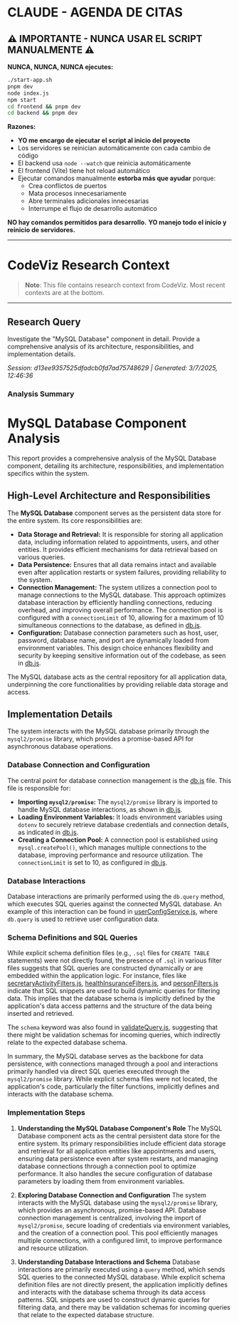 # CLAUDE - AGENDA DE CITAS

## ⚠️ IMPORTANTE - NUNCA USAR EL SCRIPT MANUALMENTE ⚠️

**NUNCA, NUNCA, NUNCA ejecutes:**
```bash
./start-app.sh
pnpm dev
node index.js
npm start
cd frontend && pnpm dev
cd backend && pnpm dev
```

**Razones:**
- **YO me encargo de ejecutar el script al inicio del proyecto**
- Los servidores se reinician automáticamente con cada cambio de código
- El backend usa `node --watch` que reinicia automáticamente
- El frontend (Vite) tiene hot reload automático
- Ejecutar comandos manualmente **estorba más que ayudar** porque:
  - Crea conflictos de puertos
  - Mata procesos innecesariamente
  - Abre terminales adicionales innecesarias
  - Interrumpe el flujo de desarrollo automático

**NO hay comandos permitidos para desarrollo.**
**YO manejo todo el inicio y reinicio de servidores.**

---

# CodeViz Research Context

> **Note**: This file contains research context from CodeViz. Most recent contexts are at the bottom.

---

## Research Query

Investigate the "MySQL Database" component in detail. Provide a comprehensive analysis of its architecture, responsibilities, and implementation details.

*Session: d13ee9357525dfadcb0fd7ad75748629 | Generated: 3/7/2025, 12:46:36*

### Analysis Summary

# MySQL Database Component Analysis

This report provides a comprehensive analysis of the MySQL Database component, detailing its architecture, responsibilities, and implementation specifics within the system.

## High-Level Architecture and Responsibilities

The **MySQL Database** component serves as the persistent data store for the entire system. Its core responsibilities are:

*   **Data Storage and Retrieval:** It is responsible for storing all application data, including information related to appointments, users, and other entities. It provides efficient mechanisms for data retrieval based on various queries.
*   **Data Persistence:** Ensures that all data remains intact and available even after application restarts or system failures, providing reliability to the system.
*   **Connection Management:** The system utilizes a connection pool to manage connections to the MySQL database. This approach optimizes database interaction by efficiently handling connections, reducing overhead, and improving overall performance. The connection pool is configured with a `connectionLimit` of 10, allowing for a maximum of 10 simultaneous connections to the database, as defined in [db.js](file:agenda-citas/backend/config/db.js:11).
*   **Configuration:** Database connection parameters such as host, user, password, database name, and port are dynamically loaded from environment variables. This design choice enhances flexibility and security by keeping sensitive information out of the codebase, as seen in [db.js](file:agenda-citas/backend/config/db.js:5-9).

The MySQL database acts as the central repository for all application data, underpinning the core functionalities by providing reliable data storage and access.

## Implementation Details

The system interacts with the MySQL database primarily through the `mysql2/promise` library, which provides a promise-based API for asynchronous database operations.

### Database Connection and Configuration

The central point for database connection management is the [db.js](file:agenda-citas/backend/config/db.js) file. This file is responsible for:

*   **Importing `mysql2/promise`:** The `mysql2/promise` library is imported to handle MySQL database interactions, as shown in [db.js](file:agenda-citas/backend/config/db.js:1).
*   **Loading Environment Variables:** It loads environment variables using `dotenv` to securely retrieve database credentials and connection details, as indicated in [db.js](file:agenda-citas/backend/config/db.js:2).
*   **Creating a Connection Pool:** A connection pool is established using `mysql.createPool()`, which manages multiple connections to the database, improving performance and resource utilization. The `connectionLimit` is set to 10, as configured in [db.js](file:agenda-citas/backend/config/db.js:11).

### Database Interactions

Database interactions are primarily performed using the `db.query` method, which executes SQL queries against the connected MySQL database. An example of this interaction can be found in [userConfigService.js](file:agenda-citas/backend/services/userConfigService.js), where `db.query` is used to retrieve user configuration data.

### Schema Definitions and SQL Queries

While explicit schema definition files (e.g., `.sql` files for `CREATE TABLE` statements) were not directly found, the presence of `.sql` in various filter files suggests that SQL queries are constructed dynamically or are embedded within the application logic. For instance, files like [secretaryActivityFilters.js](file:agenda-citas/backend/filters/sql/secretaryActivityFilters.js), [healthInsuranceFilters.js](file:agenda-citas/backend/filters/sql/healthInsuranceFilters.js), and [personFilters.js](file:agenda-citas/backend/filters/sql/personFilters.js) indicate that SQL snippets are used to build dynamic queries for filtering data. This implies that the database schema is implicitly defined by the application's data access patterns and the structure of the data being inserted and retrieved.

The `schema` keyword was also found in [validateQuery.js](file:agenda-citas/backend/filters/validateQuery.js), suggesting that there might be validation schemas for incoming queries, which indirectly relate to the expected database schema.

In summary, the MySQL database serves as the backbone for data persistence, with connections managed through a pool and interactions primarily handled via direct SQL queries executed through the `mysql2/promise` library. While explicit schema files were not located, the application's code, particularly the filter functions, implicitly defines and interacts with the database schema.

### Implementation Steps

1. **Understanding the MySQL Database Component's Role**
   The MySQL Database component acts as the central persistent data store for the entire system. Its primary responsibilities include efficient data storage and retrieval for all application entities like appointments and users, ensuring data persistence even after system restarts, and managing database connections through a connection pool to optimize performance. It also handles the secure configuration of database parameters by loading them from environment variables.

2. **Exploring Database Connection and Configuration**
   The system interacts with the MySQL database using the `mysql2/promise` library, which provides an asynchronous, promise-based API. Database connection management is centralized, involving the import of `mysql2/promise`, secure loading of credentials via environment variables, and the creation of a connection pool. This pool efficiently manages multiple connections, with a configured limit, to improve performance and resource utilization.

3. **Understanding Database Interactions and Schema**
   Database interactions are primarily executed using a `query` method, which sends SQL queries to the connected MySQL database. While explicit schema definition files are not directly present, the application implicitly defines and interacts with the database schema through its data access patterns. SQL snippets are used to construct dynamic queries for filtering data, and there may be validation schemas for incoming queries that relate to the expected database structure.


